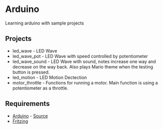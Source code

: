 # Arduino
Learning arduino with sample projects

## Projects
- led_wave - LED Wave
- led_wave_pot - LED Wave with speed controlled by potentiometer
- led_wave_sound - LED Wave with sound, notes increase one way and decrease on the way back. Also plays Mario theme when the testing button is pressed.
- led_motion - LED Motion Dectection
- motor_throttle - Functions for running a motor. Main function is using a potentiometer as a throttle.

## Requirements
- [Arduino](https://www.arduino.cc/en/main/software) - [Source](https://github.com/arduino/Arduino)
- [Fritzing](http://fritzing.org/download/)